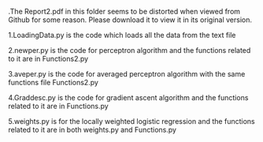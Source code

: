 .The Report2.pdf in this folder seems to be distorted when viewed from Github for some reason. Please download it to view it in its original version.

1.LoadingData.py is the code which loads all the data from the text file

2.newper.py is the code for perceptron algorithm and the functions related to it are in Functions2.py

3.aveper.py is the code for averaged perceptron algorithm with the same functions file Functions2.py

4.Graddesc.py is the code for gradient ascent algorithm and the functions related to it are in Functions.py

5.weights.py is for the locally weighted logistic regression and the functions related to it are in both weights.py and Functions.py

